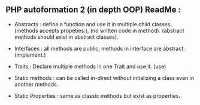 ## PHP autoformation 2 (in depth OOP) ReadMe :


- Abstracts : define a function and use it in multiple child classes. (methods accepts propeties.), (no written code in method). (abstract methods should exist in abstract classes). 

- Interfaces : all methods are public, methods in interface are abstract. (implement.)

- Traits : Declare multiple methods in one Trait and use it. (use)

- Static methods : can be called in-direct without intializing a class even in another methods.

- Static Properties : same as classic methods but exist as properties.